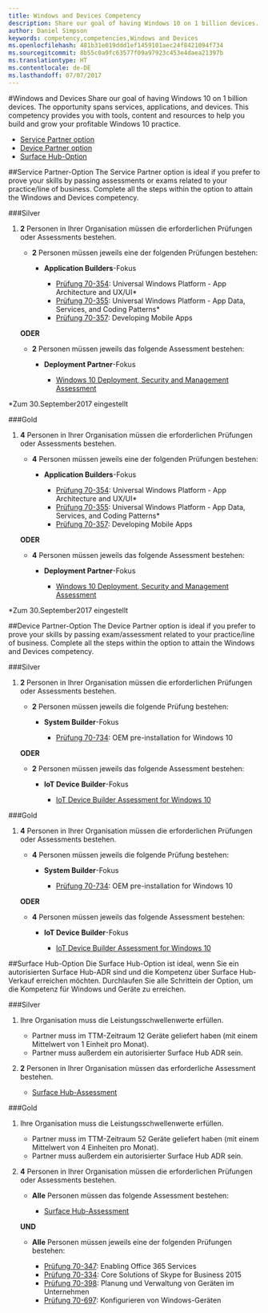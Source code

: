 ```yaml
---
title: Windows and Devices Competency
description: Share our goal of having Windows 10 on 1 billion devices. The opportunity spans services, applications, and devices. This competency provides you with tools, content and resources to help you build and grow your profitable Windows 10 practice.
author: Daniel Simpson
keywords: competency,competencies,Windows and Devices
ms.openlocfilehash: 481b31e019ddd1ef1459101aec24f8421094f734
ms.sourcegitcommit: 8b55c0a9fc63577f09a97923c453e4daea21397b
ms.translationtype: HT
ms.contentlocale: de-DE
ms.lasthandoff: 07/07/2017
---
```

#<a name="windows-and-devices"></a>Windows and Devices 
Share our goal of having Windows 10 on 1 billion devices. The opportunity spans services, applications, and devices. This competency provides you with tools, content and resources to help you build and grow your profitable Windows 10 practice.

- [Service Partner option](#service-partner-option)
- [Device Partner option](#device-partner-option)
- [Surface Hub-Option](#surface-hub-option)

##<a name="service-partner-option"></a>Service Partner-Option
The Service Partner option is ideal if you prefer to prove your skills by passing assessments or exams related to your practice/line of business. Complete all the steps within the option to attain the Windows and Devices competency.

###<a name="silver"></a>Silver
1. **2** Personen in Ihrer Organisation müssen die erforderlichen Prüfungen oder Assessments bestehen.

    - **2** Personen müssen jeweils eine der folgenden Prüfungen bestehen:

        - **Application Builders**-Fokus

            - [Prüfung 70-354](https://www.microsoft.com/en-us/learning/exam-70-354.aspx): Universal Windows Platform - App Architecture and UX/UI*
            - [Prüfung 70-355](https://www.microsoft.com/en-us/learning/exam-70-355.aspx): Universal Windows Platform - App Data, Services, and Coding Patterns*
            - [Prüfung 70-357](https://www.microsoft.com/en-us/learning/exam-70-357.aspx): Developing Mobile Apps

    **ODER**

    - **2** Personen müssen jeweils das folgende Assessment bestehen:

        - **Deployment Partner**-Fokus

            - [Windows 10 Deployment, Security and Management Assessment](https://partneruniversity.microsoft.com/?whr=uri:MicrosoftAccount&courseId=16022&scoId=eGcisv8BC_3806265419)

*Zum 30.September2017 eingestellt

###<a name="gold"></a>Gold
1. **4** Personen in Ihrer Organisation müssen die erforderlichen Prüfungen oder Assessments bestehen.
    - **4** Personen müssen jeweils eine der folgenden Prüfungen bestehen:
        - **Application Builders**-Fokus

            - [Prüfung 70-354](https://www.microsoft.com/en-us/learning/exam-70-354.aspx): Universal Windows Platform - App Architecture and UX/UI*
            - [Prüfung 70-355](https://www.microsoft.com/en-us/learning/exam-70-355.aspx): Universal Windows Platform - App Data, Services, and Coding Patterns*
            - [Prüfung 70-357](https://www.microsoft.com/en-us/learning/exam-70-357.aspx): Developing Mobile Apps

    **ODER**

    - **4** Personen müssen jeweils das folgende Assessment bestehen:

        - **Deployment Partner**-Fokus

            - [Windows 10 Deployment, Security and Management Assessment](https://partneruniversity.microsoft.com/?whr=uri:MicrosoftAccount&courseId=16022&scoId=eGcisv8BC_3806265419)

*Zum 30.September2017 eingestellt

##<a name="device-partner-option"></a>Device Partner-Option
The Device Partner option is ideal if you prefer to prove your skills by passing exam/assessment related to your practice/line of business. Complete all the steps within the option to attain the Windows and Devices competency.

###<a name="silver"></a>Silver
1. **2** Personen in Ihrer Organisation müssen die erforderlichen Prüfungen oder Assessments bestehen.

    - **2** Personen müssen jeweils die folgende Prüfung bestehen:

        - **System Builder**-Fokus

            - [Prüfung 70-734](https://www.microsoft.com/en-us/learning/exam-70-734.aspx): OEM pre-installation for Windows 10

    **ODER**

    - **2** Personen müssen jeweils das folgende Assessment bestehen:

        - **IoT Device Builder**-Fokus

            - [IoT Device Builder Assessment for Windows 10](https://partneruniversity.microsoft.com/?whr=uri:MicrosoftAccount&courseId=15887&scoId=mwJPK2B8B_9004778676)

###<a name="gold"></a>Gold
1. **4** Personen in Ihrer Organisation müssen die erforderlichen Prüfungen oder Assessments bestehen.

    - **4** Personen müssen jeweils die folgende Prüfung bestehen:

        - **System Builder**-Fokus

            - [Prüfung 70-734](https://www.microsoft.com/en-us/learning/exam-70-734.aspx): OEM pre-installation for Windows 10

    **ODER**

    - **4** Personen müssen jeweils das folgende Assessment bestehen:

        - **IoT Device Builder**-Fokus
        
            - [IoT Device Builder Assessment for Windows 10](https://partneruniversity.microsoft.com/?whr=uri:MicrosoftAccount&courseId=15887&scoId=mwJPK2B8B_9004778676)

##<a name="surface-hub-option"></a>Surface Hub-Option
Die Surface Hub-Option ist ideal, wenn Sie ein autorisierten Surface Hub-ADR sind und die Kompetenz über Surface Hub-Verkauf erreichen möchten. Durchlaufen Sie alle Schrittein der Option, um die Kompetenz für Windows und Geräte zu erreichen.

###<a name="silver"></a>Silver
1. Ihre Organisation muss die Leistungsschwellenwerte erfüllen.

    - Partner muss im TTM-Zeitraum 12 Geräte geliefert haben (mit einem Mittelwert von 1 Einheit pro Monat).
    - Partner muss außerdem ein autorisierter Surface Hub ADR sein.

2. **2** Personen in Ihrer Organisation müssen das erforderliche Assessment bestehen.

    - [Surface Hub-Assessment](https://PartnerUniversity.microsoft.com?whr=uri:MicrosoftAccount&courseId=16722&scoId=jcNMRQouC_5906265419)


###<a name="gold"></a>Gold
1. Ihre Organisation muss die Leistungsschwellenwerte erfüllen.

    - Partner muss im TTM-Zeitraum 52 Geräte geliefert haben (mit einem Mittelwert von 4 Einheiten pro Monat).
    - Partner muss außerdem ein autorisierter Surface Hub ADR sein.

2. **4** Personen in Ihrer Organisation müssen die erforderlichen Prüfungen oder Assessments bestehen.

    - **Alle** Personen müssen das folgende Assessment bestehen:
    
        - [Surface Hub-Assessment](https://PartnerUniversity.microsoft.com?whr=uri:MicrosoftAccount&courseId=16722&scoId=jcNMRQouC_5906265419)
    
    **UND**

    - **Alle** Personen müssen jeweils eine der folgenden Prüfungen bestehen:

        - [Prüfung 70-347](https://www.microsoft.com/en-us/learning/exam-70-347.aspx): Enabling Office 365 Services
        - [Prüfung 70-334](https://www.microsoft.com/en-us/learning/exam-70-334.aspx): Core Solutions of Skype for Business 2015 
        - [Prüfung 70-398](https://www.microsoft.com/en-us/learning/exam-70-398.aspx): Planung und Verwaltung von Geräten im Unternehmen
        - [Prüfung 70-697](https://www.microsoft.com/en-us/learning/exam-70-697.aspx): Konfigurieren von Windows-Geräten 



      



 


